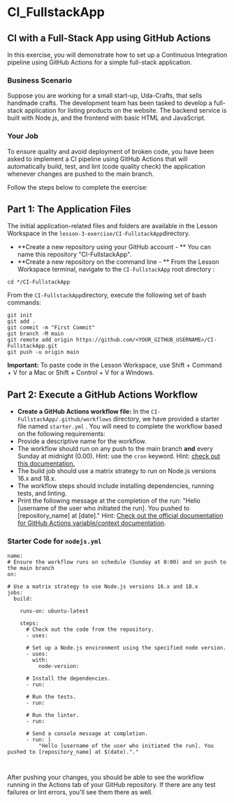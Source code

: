 # CI_FullstackApp
## CI with a Full-Stack App using GitHub Actions

In this exercise, you will demonstrate how to set up a Continuous Integration pipeline using GitHub Actions for a simple full-stack application. 

### Business Scenario

Suppose you are working for a small start-up, Uda-Crafts, that sells handmade crafts. The development team has been tasked to develop a full-stack application for listing products on the website. The backend service is built with Node.js, and the frontend with basic HTML and JavaScript.

### Your Job

To ensure quality and avoid deployment of broken code, you have been asked to implement a CI pipeline using GitHub Actions that will automatically build, test, and lint (code quality check) the application whenever changes are pushed to the main branch.

Follow the steps below to complete the exercise:

## Part 1: The Application Files

The initial application-related files and folders are available in the Lesson Workspace in the `lesson-3-exercise/CI-FullstackApp`directory.

* **Create a new repository using your GitHub account - **
You can name this repository "CI-FullstackApp".
* **Create a new repository on the command line - **
From the Lesson Workspace terminal, navigate to the `CI-FullstackApp` root directory : 

```undefined
cd */CI-FullstackApp
```

From the `CI-FullstackApp`directory, execute the following set of bash commands:

```
git init
git add .
git commit -m "First Commit"
git branch -M main
git remote add origin https://github.com/<YOUR_GITHUB_USERNAME>/CI-FullstackApp.git
git push -u origin main
```

**Important:** To paste code in the Lesson Workspace, use Shift + Command + V for a Mac or Shift + Control + V for a Windows.

## Part 2: Execute a GitHub Actions Workflow

* **Create a GitHub Actions workflow file:**
In the `CI-FullstackApp/.github/workflows` directory,  we have provided a starter file named `starter.yml` .   You will need to complete the workflow based on the following requirements: 
* Provide a descriptive name for the workflow.
* The workflow should run on any push to the main branch **and** every Sunday at midnight (0.00). Hint: use the `cron` keyword. Hint: <a href="https://pubs.opengroup.org/onlinepubs/9699919799/utilities/crontab.html#tag_20_25_07" target="_blank">check out this documentation.</a>
* The build job should use a matrix strategy to run on Node.js versions 16.x and 18.x.
* The workflow steps should include installing dependencies, running tests, and linting. 
* Print the following message at the completion of the run: "Hello [username of the user who initiated the run]. You pushed to [repository_name] at [date]." Hint: <a href="https://docs.github.com/en/actions/learn-github-actions/contexts#job-context" target="_blank">Check out the official documentation for GitHub Actions variable/context documentation</a>.

### Starter Code for `nodejs.yml`

```
name: 
# Ensure the workflow runs on schedule (Sunday at 0:00) and on push to the main branch
on:

# Use a matrix strategy to use Node.js versions 16.x and 18.x
jobs:
  build:

    runs-on: ubuntu-latest

    steps:
      # Check out the code from the repository.
      - uses: 

      # Set up a Node.js environment using the specified node version.
      - uses: 
        with:
          node-version: 

      # Install the dependencies.
      - run: 

      # Run the tests.
      - run: 

      # Run the linter.
      - run: 

      # Send a console message at completion.
      - run: |
          "Hello [username of the user who initiated the run]. You pushed to [repository_name] at $(date)."."



```

After pushing your changes, you should be able to see the workflow running in the Actions tab of your GitHub repository. If there are any test failures or lint errors, you'll see them there as well.
